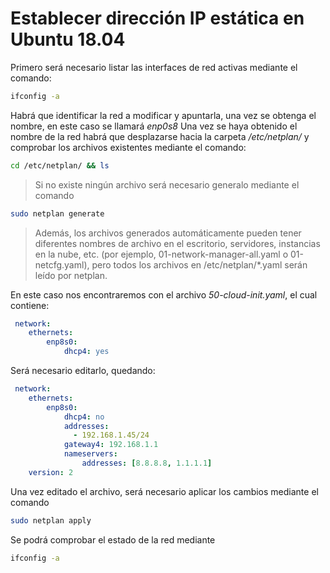 # Establecer dirección IP estática en Ubuntu 18.04

Primero será necesario listar las interfaces de red activas mediante el comando:

```bash
ifconfig -a
```
Habrá que identificar la red a modificar y apuntarla, una vez se obtenga el nombre, en este caso se llamará *enp0s8*
Una vez se haya obtenido el nombre de la red habrá que desplazarse hacia la carpeta */etc/netplan/* y comprobar los archivos existentes mediante el comando:
```bash
cd /etc/netplan/ && ls
```
> Si no existe ningún archivo será necesario generalo mediante el comando 
```bash
sudo netplan generate 
```
> Además, los archivos generados automáticamente pueden tener diferentes nombres de archivo en el escritorio, servidores, instancias en la nube, etc. (por ejemplo, 01-network-manager-all.yaml o 01-netcfg.yaml), pero todos los archivos en /etc/netplan/*.yaml serán leído por netplan.

En este caso nos encontraremos con el archivo *50-cloud-init.yaml*, el cual contiene:
```yaml
 network:
    ethernets:
        enp8s0:
            dhcp4: yes
```

Será necesario editarlo, quedando:
```yaml
 network:
    ethernets:
        enp8s0:
            dhcp4: no
            addresses:
              - 192.168.1.45/24
            gateway4: 192.168.1.1
            nameservers:
                addresses: [8.8.8.8, 1.1.1.1]
    version: 2
```
Una vez editado el archivo, será necesario aplicar los cambios mediante el comando
```bash
sudo netplan apply
```
Se podrá comprobar el estado de la red mediante
```bash
ifconfig -a
```